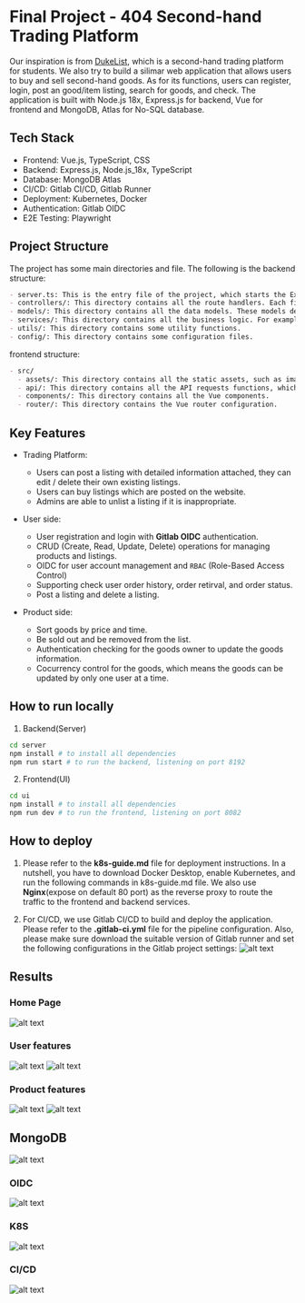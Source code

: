# Final Project - 404 Second-hand Trading Platform
Our inspiration is from [DukeList](https://dukelist.duke.edu/), which is a second-hand trading platform for students. We also try to build a silimar web application that allows users to buy and sell second-hand goods. As for its functions, users can register, login, post an good/item listing, search for goods, and check. The application is built with Node.js 18x, Express.js for backend, Vue for frontend and MongoDB, Atlas for No-SQL database.

## Tech Stack
- Frontend: Vue.js, TypeScript, CSS
- Backend: Express.js, Node.js_18x, TypeScript
- Database: MongoDB Atlas
- CI/CD: Gitlab CI/CD, Gitlab Runner
- Deployment: Kubernetes, Docker
- Authentication: Gitlab OIDC
- E2E Testing: Playwright

## Project Structure 
The project has some main directories and file. The following is the backend structure:
```markdown
- server.ts: This is the entry file of the project, which starts the Express server and sets up some basic middleware and routes.
- controllers/: This directory contains all the route handlers. Each file corresponds to a specific path prefix, for example, user.ts corresponds to the /users prefix.
- models/: This directory contains all the data models. These models define how to interact with the MongoDB database. We use Mongoose.
- services/: This directory contains all the business logic. For example, the userService.ts file contains the logic for user registration.
- utils/: This directory contains some utility functions.
- config/: This directory contains some configuration files.
```

frontend structure:
```markdown
- src/
  - assets/: This directory contains all the static assets, such as images.
  - api/: This directory contains all the API requests functions, which are used by compoenets.
  - components/: This directory contains all the Vue components.
  - router/: This directory contains the Vue router configuration.
```


## Key Features

- Trading Platform:
    - Users can post a listing with detailed information attached, they can edit / delete their own existing listings.
    - Users can buy listings which are posted on the website.
    - Admins are able to unlist a listing if it is inappropriate.

- User side:
  - User registration and login with **Gitlab OIDC** authentication.
  - CRUD (Create, Read, Update, Delete) operations for managing products and listings.
  - OIDC for user account management and `RBAC` (Role-Based Access Control)
  - Supporting check user order history, order retirval, and order status.
  - Post a listing and delete a listing.

- Product side:
  - Sort goods by price and time.
  - Be sold out and be removed from the list.
  - Authentication checking for the goods owner to update the goods information.
  - Cocurrency control for the goods, which means the goods can be updated by only one user at a time.



## How to run locally
1. Backend(Server)

```bash
cd server
npm install # to install all dependencies
npm run start # to run the backend, listening on port 8192
```

2. Frontend(UI)
```bash
cd ui
npm install # to install all dependencies
npm run dev # to run the frontend, listening on port 8082
```

## How to deploy
1. Please refer to the **k8s-guide.md** file for deployment instructions. In a nutshell, you have to download Docker Desktop, enable Kubernetes, and run the following commands in k8s-guide.md file. We also use **Nginx**(expose on default 80 port) as the reverse proxy to route the traffic to the frontend and backend services.

2. For CI/CD, we use Gitlab CI/CD to build and deploy the application. Please refer to the **.gitlab-ci.yml** file for the pipeline configuration. Also, please make sure download the suitable version of Gitlab runner and set the following configurations in the Gitlab project settings:
![alt text](images/image.png)



## Results
### Home Page
![alt text](images/image-3.png)

### User features
![alt text](images/image-5.png)
![alt text](images/image-6.png)

### Product features
![alt text](images/image-7.png)
![alt text](images/image-8.png)

## MongoDB 
![alt text](images/image-9.png)
### OIDC
![alt text](images/image-4.png)
### K8S
![alt text](images/image-2.png)
### CI/CD
![alt text](images/image-1.png) 
